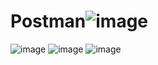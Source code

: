 # Postman![image](https://github.com/user-attachments/assets/f6cc7165-6f2f-42b2-96c0-ef4721ffa50c)
![image](https://github.com/user-attachments/assets/6e0734f2-7da0-4ecb-b601-15015eafd52e)
![image](https://github.com/user-attachments/assets/6556dbbc-d27b-4365-a10c-e799d42d14aa)
![image](https://github.com/user-attachments/assets/bd0cd3c2-d26a-49d0-8272-10686b991da1)




